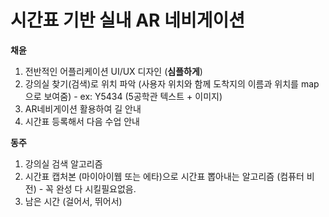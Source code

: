 # 시간표 기반 실내 AR 네비게이션
**채윤**
1. 전반적인 어플리케이션 UI/UX 디자인 (**심플하게**)
2. 강의실 찾기(검색)로 위치 파악 (사용자 위치와 함께 도착지의 이름과 위치를 map으로 보여줌) - ex: Y5434 (5공학관 텍스트 + 이미지)
3. AR네비게이션 활용하여 길 안내
4. 시간표 등록해서 다음 수업 안내

**동주**
1. 강의실 검색 알고리즘
2. 시간표 캡처본 (마이아이웹 또는 에타)으로 시간표 뽑아내는 알고리즘 (컴퓨터 비전) - 꼭 완성 다 시킬필요없음. 
3. 남은 시간 (걸어서, 뛰어서)